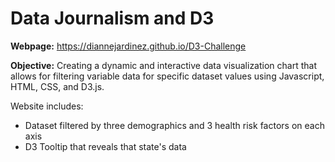 # Data Journalism and D3

**Webpage:** https://diannejardinez.github.io/D3-Challenge


**Objective:** Creating a dynamic and interactive data visualization chart that allows for filtering variable data for specific dataset values using Javascript, HTML, CSS, and D3.js.

Website includes:
- Dataset filtered by three demographics and 3 health risk factors on each axis 
- D3 Tooltip that reveals that state's data